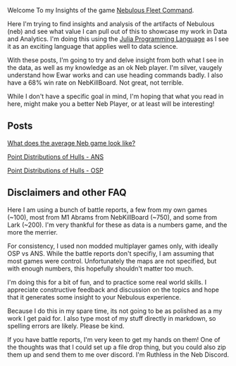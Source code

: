Welcome To my Insights of the game [Nebulous Fleet Command](https://steamcommunity.com/app/887570). 

Here I'm trying to find insights and analysis of the artifacts of Nebulous (neb) and see what value I can pull out of this to showcase my work in Data and Analytics. I'm doing this using the [Julia Programming Language](https://julialang.org/) as I see it as an exciting language that applies well to data science. 

With these posts, I'm going to try and delve insight from both what I see in the data, as well as my knowledge as an ok Neb player. I'm silver, vaugely understand how Ewar works and can use heading commands badly. I also have a 68% win rate on NebKillBoard. Not great, not terrible.

While I don't have a specific goal in mind, I'm hoping that what you read in here, might make you a better Neb Player, or at least will be interesting! 

## Posts

[What does the average Neb game look like?](averageFleet.md)  
  
[Point Distributions of Hulls - ANS](hullPointDistribution-ANS.md)  

[Point Distributions of Hulls - OSP](hullPointDistribution-OSP.md)  

## Disclaimers and other FAQ 

Here I am using a bunch of battle reports, a few from my own games (~100), most from M1 Abrams from NebKillBoard (~750), and some from Lark (~200). I'm very thankful for these as data is a numbers game, and the more the merrier. 

For consistency, I used non modded multiplayer games only, with ideally OSP vs ANS. While the battle reports don't specifiy, I am assuming that most games were control. Unfortunately the maps are not specified, but with enough numbers, this hopefully shouldn't matter too much.  

I'm doing this for a bit of fun, and to practice some real world skills. I appreciate constructive feedback and discussion on the topics and hope that it generates some insight to your Nebulous experience. 

Because I do this in my spare time, its not going to be as polished as a my work I get paid for. I also type most of my stuff directly in markdown, so spelling errors are likely. Please be kind. 

If you have battle reports, I'm very keen to get my hands on them! One of the thoughts was that I could set up a file drop thing, but you could also zip them up and send them to me over discord. 
I'm Ruthless in the Neb Discord. 



